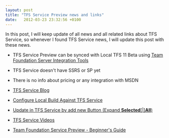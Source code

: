 ```yaml
---
layout: post
title: "TFS Service Preview news and links"
date:   2012-03-23 23:32:56 +0100
---
```


In this post, I will keep update of all news and all related links about
TFS Service, so whenever I found TFS Service news, I will update this
post with these news.

-   TFS Service Preview can be synced with Local TFS 11 Beta using [Team Foundation Server Integration Tools](http://visualstudiogallery.msdn.microsoft.com/eb77e739-c98c-4e36-9ead-fa115b27fefe)


-   TFS Service doesn\'t have SSRS or SP yet
-   There is no info about pricing or any integration with MSDN
-   [TFS Service Blog](http://blogs.msdn.com/b/tfservice/?ocid=soc-n-eg-elite--MRadwan "TFS Service Blog")
-   [Configure Local Build Against TFS Service](http://blogs.msdn.com/b/bharry/archive/2011/09/15/configuring-a-build-server-against-your-shiny-new-hosted-tfs-account.aspx?ocid=soc-n-eg-elite--MRadwan "Configure Build against TFS Service")
-   [Update in TFS Service by add new Button (Expand
    **Selected**[\|]**All**)](http://blogs.msdn.com/b/visualstudioalm/archive/2012/03/12/march-12th-tfspreview-com-update.aspx?ocid=soc-n-eg-elite--MRadwan "Expand All")
-   [TFS Service Videos](http://blogs.msdn.com/b/visualstudioalm/archive/2012/02/16/team-foundation-service-preview-updated-videos-are-available.aspx?ocid=soc-n-eg-elite--MRadwan "Videos")
-   [Team Foundation Service Preview - Beginner\'s Guide](http://blogs.msdn.com/b/visualstudioalm/archive/2011/12/07/team-foundation-service-preview-beginner-s-guide.aspx?ocid=soc-n-eg-elite--MRadwan "TFS Service Guide")

